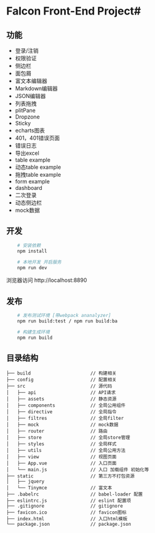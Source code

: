 # Falcon Front-End Project#

## 功能
- 登录/注销
- 权限验证
- 侧边栏
- 面包屑
- 富文本编辑器
- Markdown编辑器
- JSON编辑器
- 列表拖拽
- plitPane
- Dropzone
- Sticky
- echarts图表
- 401，401错误页面
- 错误日志
- 导出excel
- table example
- 动态table example
- 拖拽table example
- form example
- dashboard
- 二次登录
- 动态侧边栏
- mock数据


## 开发
```bash
    # 安装依赖
    npm install
 
    # 本地开发 开启服务
    npm run dev
```
浏览器访问 http://localhost:8890

## 发布
```bash
    # 发布测试环境 [带webpack ananalyzer]
    npm run build:test / npm run build:ba

    # 构建生成环境
    npm run build
```

## 目录结构
```shell
├── build                      // 构建相关  
├── config                     // 配置相关
├── src                        // 源代码
│   ├── api                    // API请求
│   ├── assets                 // 静态资源
│   ├── components             // 全局公用组件
│   ├── directive              // 全局指令
│   ├── filtres                // 全局filter
│   ├── mock                   // mock数据
│   ├── router                 // 路由
│   ├── store                  // 全局store管理
│   ├── styles                 // 全局样式
│   ├── utils                  // 全局公用方法
│   ├── view                   // 视图页面
│   ├── App.vue                // 入口页面
│   └── main.js                // 入口 加载组件 初始化等
├── static                     // 第三方不打包资源
│   ├── jquery
│   └── Tinymce                // 富文本
├── .babelrc                   // babel-loader 配置
├── eslintrc.js                // eslint 配置项
├── .gitignore                 // gitignore
├── favicon.ico                // favicon图标
├── index.html                 // 入口html模板
└── package.json               // package.json

```